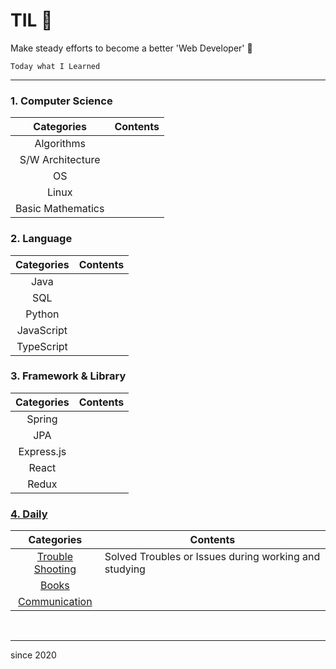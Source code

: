 # TIL :muscle:

Make steady efforts to become a better 'Web Developer' :punch:

`Today what I Learned`

---

### **1. Computer Science**

|    Categories     | Contents |
| :---------------: | -------- |
|    Algorithms     |          |
| S/W Architecture  |          |
|        OS         |          |
|       Linux       |          |
| Basic Mathematics |          |

### **2. Language**

| Categories | Contents |
| :--------: | -------- |
|    Java    |          |
|    SQL     |          |
|   Python   |          |
| JavaScript |          |
| TypeScript |          |

### **3. Framework & Library**

| Categories | Contents |
| :--------: | -------- |
|   Spring   |          |
|    JPA     |          |
| Express.js |          |
|   React    |          |
|   Redux    |          |

### **[4. Daily](./Daily)**

|                 Categories                  | Contents                                              |
| :-----------------------------------------: | ----------------------------------------------------- |
| [Trouble Shooting](./Daily/TroubleShooting) | Solved Troubles or Issues during working and studying |
|           [Books](./Daily/Books)            |                                                       |
|   [Communication](./Daily/Communication)    |                                                       |

<br>

---

since 2020
